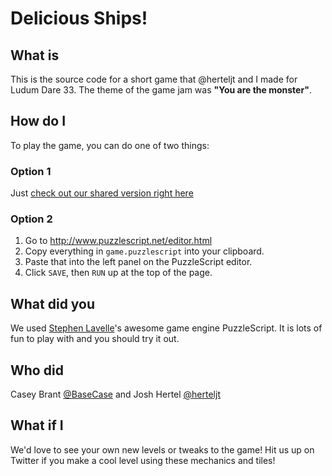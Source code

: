 # Delicious Ships!
## What is
This is the source code for a short game that @herteljt and I made for Ludum
Dare 33. The theme of the game jam was **"You are the monster"**.

## How do I
To play the game, you can do one of two things:

### Option 1
Just [check out our shared version right here](http://www.puzzlescript.net/play.html?p=0eb7b2cdcdaaa548c091)

### Option 2
1. Go to http://www.puzzlescript.net/editor.html
2. Copy everything in `game.puzzlescript` into your clipboard.
3. Paste that into the left panel on the PuzzleScript editor.
4. Click `SAVE`, then `RUN` up at the top of the page.

## What did you
We used [Stephen Lavelle](http://www.increpare.com)'s awesome game engine
PuzzleScript. It is lots of fun to play with and you should try it out.

## Who did
Casey Brant [@BaseCase](http://twitter.com/basecase) and Josh Hertel [@herteljt](http://twitter.com/herteljt)

## What if I
We'd love to see your own new levels or tweaks to the game! Hit us up on
Twitter if you make a cool level using these mechanics and tiles!
